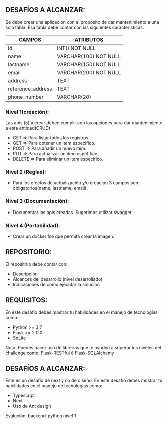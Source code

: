 DESAFÍOS A ALCANZAR:
-------------------

Se debe crear una aplicación con el proposito de dar mantenimiento a una sola tabla.
Esa tabla debe contar con las siguientes caracteristicas.

| CAMPOS | ATRIBUTOS |
| --- | --- |
| id | INT() NOT NULL |
| name | VARCHAR(100) NOT NULL |
| lastname | VARCHAR(150) NOT NULL |
| email | VARCHAR(200) NOT NULL |
| address | TEXT |
| reference_address | TEXT |
| phone_number | VARCHAR(20) |


### Nivel 1(creación): 
  Las apis (5) a crear deben cumplir con las opciones para dar mantenimiento a esta entidad(CRUD)
  
  - GET => Para listar todos los registros.
  - GET => Para obtener un item especifico.
  - POST => Para añadir un nuevo item.
  - PUT => Para actualizar un item espefifico.
  - DELETE => Para eliminar un item especifico.

### Nivel 2 (Reglas):

- Para los efectos de actualización y/o creación 3 campos son obligatorios(name, lastname, email).

### Nivel 3 (Documentación):
- Documentar las apis creadas. Sugerimos utilizar swagger.

### Nivel 4 (Portabilidad): 
- Crear un docker file que permita crear la imagen.


REPOSITORIO:
-------------

El repositirio debe contar con:
- Descripción
- Alcances del desarrollo (nivel desarrollado)
- Indicaciones de como ejecutar la solución


REQUISITOS:
-----------

En este desafío debes mostrar tu habilidades en el manejo de tecnologías como:

- Python >= 3.7
- Flask >= 2.0.0
- SqLite

Nota: Puedes hacer uso de librerías que te ayuden a superar los niveles del challenge como: Flask-RESTful ó Flask-SQLAlchemy


DESAFÍOS A ALCANZAR:
-------------------

Este es un desafío de next y no de diseño. En este desafío debes mostrar tu habilidades en el manejo de tecnologías como:

- Typescript
- Next
- Uso de Ant design 



Evalución: backend-python nivel 1
